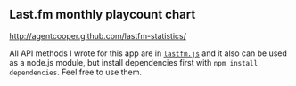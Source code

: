## Last.fm monthly playcount chart

http://agentcooper.github.com/lastfm-statistics/

All API methods I wrote for this app are in [```lastfm.js```](https://github.com/agentcooper/lastfm-statistics/blob/gh-pages/lastfm.js) and it also can be used as a node.js module, but install dependencies first with ```npm install dependencies```. Feel free to use them.